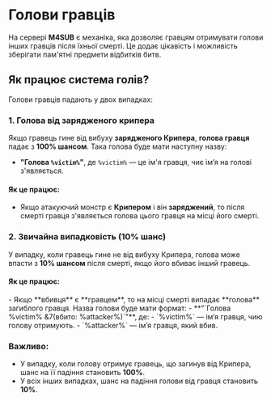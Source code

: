 # Голови гравців

На сервері **M4SUB** є механіка, яка дозволяє гравцям отримувати голови інших гравців після їхньої смерті. Це додає цікавість і можливість зберігати пам'ятні предмети відбитків битв.

## Як працює система голів?
Голови гравців падають у двох випадках:

### 1. **Голова від зарядженого крипера**

<Mob name="Заряджений Крипер" mob="minecraft:creeper_charged" warp="right" />

Якщо гравець гине від вибуху **зарядженого Крипера**, **голова гравця** падає з **100% шансом**. Така голова буде мати наступну назву:
- **"Голова `%victim%`"**, де `%victim%` — це ім'я гравця, чиє ім’я на голові з'являється.

#### Як це працює:
- Якщо атакуючий монстр є **Крипером** і він **заряджений**, то після смерті гравця з'являється голова цього гравця на місці його смерті.
<Clear/>

### 2. **Звичайна випадковість (10% шанс)**
У випадку, коли гравець гине не від вибуху Крипера, голова може впасти з **10% шансом** після смерті, якщо його вбиває інший гравець.

#### Як це працює:
<Item item="minecraft:yevhen_head" warp="right" name="Голова Yevhen4 (вбито: hnufelka)" />
- Якщо **вбивця** є **гравцем**, то на місці смерті випадає **голова** загиблого гравця. Назва голови буде мати формат:
  - **"`Голова %victim% &7(вбито: %attacker%)`"**, де:
    - `%victim%` — ім’я гравця, чию голову отримують.
    - `%attacker%` — ім’я гравця, який вбив.

### Важливо:
- У випадку, коли голову отримує гравець, що загинув від Крипера, шанс на її падіння становить **100%**.
- У всіх інших випадках, шанс на падіння голови від гравця становить **10%**.